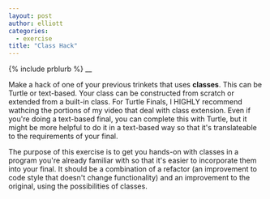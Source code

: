 ```yaml
---
layout: post
author: elliott
categories:
  - exercise
title: "Class Hack"
---
```


{% include prblurb %}
__

Make a hack of one of your previous trinkets that uses **classes**.  This can be Turtle or text-based.  Your class can be constructed from scratch or extended from a built-in class.  For Turtle Finals, I HIGHLY recommend wathcing the portions of my video that deal with class extension.  Even if you're doing a text-based final, you can complete this with Turtle, but it might be more helpful to do it in a text-based way so that it's translateable to the requirements of your final.

The purpose of this exercise is to get you hands-on with classes in a program you're already familiar with so that it's easier to incorporate them into your final.  It should be a combination of a refactor (an improvement to code style that doesn't change functionality) and an improvement to the original, using the possibilities of classes.